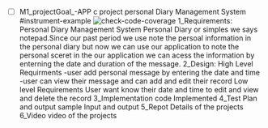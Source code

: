 * [ ] M1_projectGoal_-APP
c project personal Diary Management System
#instrument-example ![check-code-coverage](https://api.codiga.io/project/30999/score/svg)
1_Requirements:
Personal Diary Management System
Personal Diary or simples we says notepad.Since our past period we use note the persoal information in the personal diary but now we can use our application to note the personal  sceret in the our application we can acess the information by enterning the date and duration of the message.
2_Design:
High Level Requirments
 -user add personal message by entering the date and time
 -user can view their message and can add and edit their record
 Low level Requirements
 User want know their date and time to edit and view and delete the record
3_Implementation
  code Implemented 
4_Test Plan and output 
  sample Input and output
5_Repot 
  Details of the projects
6_Video
 video of the projects
